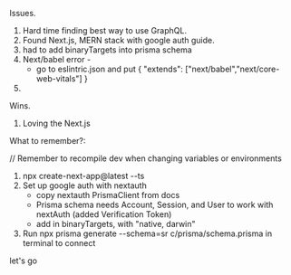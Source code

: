 Issues.
1. Hard time finding best way to use GraphQL.
2. Found Next.js, MERN stack with google auth guide.
3. had to add binaryTargets into prisma schema
4. Next/babel error - 
    - go to eslintric.json and put
        {
            "extends": ["next/babel","next/core-web-vitals"]
        }
5. 




Wins.
1. Loving the Next.js




What to remember?:

// Remember to recompile dev when changing variables or environments

1. npx create-next-app@latest --ts
2. Set up google auth with nextauth
    - copy nextauth PrismaClient from docs
    - Prisma schema needs Account, Session, and User to
        work with nextAuth (added Verification Token)
    - add in binaryTargets, with "native, darwin"
3. Run npx prisma generate --schema=sr
c/prisma/schema.prisma in terminal to connect

let's go